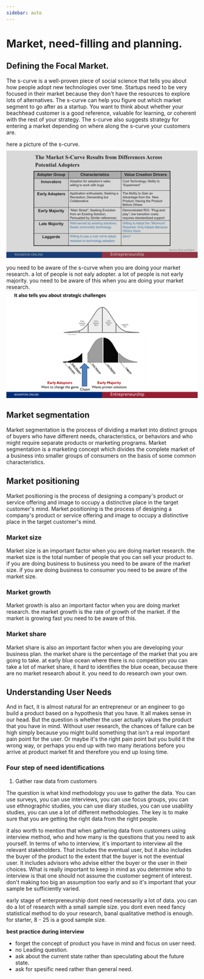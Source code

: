```yaml
---
sidebar: auto
--- 
```

# Market, need-filling and planning. 

## Defining the Focal Market.

The s-curve is a well-proven piece of social science that tells you about how people adopt new technologies over time. Startups need to be very focused in their market because they don't have the resources to explore lots of alternatives. The s-curve can help you figure out which market segment to go after as a startup. You want to think about whether your beachhead customer is a good reference, valuable for learning, or coherent with the rest of your strategy. The s-curve also suggests strategy for entering a market depending on where along the s-curve your customers are.

here a picture of the s-curve.
![this is a picture of s-curve](../../static/img/lecture.png)

you need to be aware of the s-curve when you are doing your market research. a lot of people is not ealy adopter. a lot of people is not early majority. you need to be aware of this when you are doing your market research. 
![](../../static/img/enterpreneur_gap.png)

## Market segmentation

Market segmentation is the process of dividing a market into distinct groups of buyers who have different needs, characteristics, or behaviors and who might require separate products or marketing programs. Market segmentation is a marketing concept which divides the complete market of a business into smaller groups of consumers on the basis of some common characteristics. 

## Market positioning

 Market positioning is the process of designing a company's product or service offering and image to occupy a distinctive place in the target customer's mind. Market positioning is the process of designing a company's product or service offering and image to occupy a distinctive place in the target customer's mind. 

### Market size

Market size is an important factor when you are doing market research. the market size is the total number of people that you can sell your product to. if you are doing business to business you need to be aware of the market size. if you are doing business to consumer you need to be aware of the market size. 

### Market growth

Market growth is also an important factor when you are doing market research. the market growth is the rate of growth of the market. if the market is growing fast you need to be aware of this. 

### Market share

Market share is also an important factor when you are developing your business plan. the market share is the percentage of the market that you are going to take. at early blue ocean where there is no competition you can take a lot of market share, it hard to identifies the blue ocean, because there are no market research about it. you need to do research own your own.

## Understanding User Needs

And in fact, it is almost natural for an entrepreneur or an engineer to go build a product based on a hypothesis that you have. It all makes sense in our head. But the question is whether the user actually values the product that you have in mind. Without user research, the chances of failure can be high simply because you might build something that isn't a real important pain point for the user. Or maybe it's the right pain point but you build it the wrong way, or perhaps you end up with two many iterations before you arrive at product market fit and therefore you end up losing time.

### Four step of need identifications 

1. Gather raw data from customers

The question is what kind methodology you use to gather the data. You can use surveys, you can use interviews, you can use focus groups, you can use ethnographic studies, you can use diary studies, you can use usability studies, you can use a lot of different methodologies. The key is to make sure that you are getting the right data from the right people. 

it also worth to mention that when gathering data from customers using interview method, who and how many is the questions that you need to ask yourself. In terms of who to interview, it's important to interview all the relevant stakeholders. That includes the eventual user, but it also includes the buyer of the product to the extent that the buyer is not the eventual user. It includes advisors who advise either the buyer or the user in their choices. What is really important to keep in mind as you determine who to interview is that one should not assume the customer segment of interest. don't making too big an assumption too early and so it's important that your sample be sufficiently varied. 

early stage of enterpreneurship dont need necessarily a lot of data. you can do a lot of research with a small sample size. you dont even need fancy statistical method to do your research, banal qualitative method is enough. for starter, 8 - 25 is a good sample size. 

**best practice during interview** 
- forget the concept of product you have in mind and focus on user need. 
- no Leading question.
- ask about the current state rather than speculating about the future state.
- ask for spesific need rather than general need.


